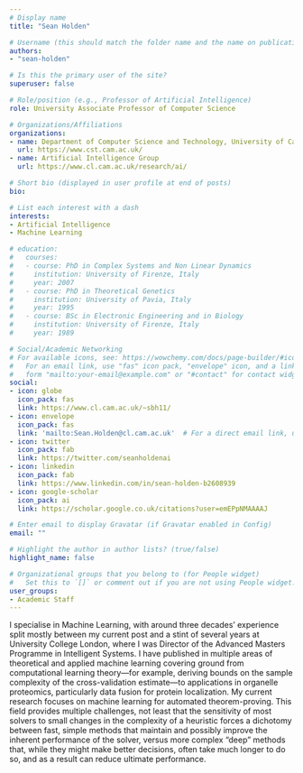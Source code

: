 ```yaml
---
# Display name
title: "Sean Holden"

# Username (this should match the folder name and the name on publications)
authors:
- "sean-holden"

# Is this the primary user of the site?
superuser: false

# Role/position (e.g., Professor of Artificial Intelligence)
role: University Associate Professor of Computer Science

# Organizations/Affiliations
organizations:
- name: Department of Computer Science and Technology, University of Cambridge
  url: https://www.cst.cam.ac.uk/
- name: Artificial Intelligence Group
  url: https://www.cl.cam.ac.uk/research/ai/

# Short bio (displayed in user profile at end of posts)
bio: 

# List each interest with a dash
interests:
- Artificial Intelligence
- Machine Learning

# education:
#   courses:
#   - course: PhD in Complex Systems and Non Linear Dynamics
#     institution: University of Firenze, Italy
#     year: 2007
#   - course: PhD in Theoretical Genetics
#     institution: University of Pavia, Italy
#     year: 1995
#   - course: BSc in Electronic Engineering and in Biology
#     institution: University of Firenze, Italy
#     year: 1989

# Social/Academic Networking
# For available icons, see: https://wowchemy.com/docs/page-builder/#icons
#   For an email link, use "fas" icon pack, "envelope" icon, and a link in the
#   form "mailto:your-email@example.com" or "#contact" for contact widget.
social:
- icon: globe
  icon_pack: fas
  link: https://www.cl.cam.ac.uk/~sbh11/
- icon: envelope
  icon_pack: fas
  link: 'mailto:Sean.Holden@cl.cam.ac.uk'  # For a direct email link, use "mailto:test@example.org".
- icon: twitter
  icon_pack: fab
  link: https://twitter.com/seanholdenai
- icon: linkedin
  icon_pack: fab
  link: https://www.linkedin.com/in/sean-holden-b2608939
- icon: google-scholar
  icon_pack: ai
  link: https://scholar.google.co.uk/citations?user=emEPpNMAAAAJ

# Enter email to display Gravatar (if Gravatar enabled in Config)
email: ""

# Highlight the author in author lists? (true/false)
highlight_name: false

# Organizational groups that you belong to (for People widget)
#   Set this to `[]` or comment out if you are not using People widget.
user_groups:
- Academic Staff
---
```


I specialise in Machine Learning, with around three decades’ experience split mostly between my current post and a stint of several years at University College London, where I was Director of the Advanced Masters Programme in Intelligent Systems. I have published in multiple areas of theoretical and applied machine learning covering ground from computational learning theory—for example, deriving bounds on the sample complexity of the cross-validation estimate—to applications in organelle proteomics, particularly data fusion for protein localization. My current research focuses on machine learning for automated theorem-proving. This field provides multiple challenges, not least that the sensitivity of most solvers to small changes in the complexity of a heuristic forces a dichotomy between fast, simple methods that maintain and possibly improve the inherent performance of the solver, versus more complex “deep” methods that, while they might make better decisions, often take much longer to do so, and as a result can reduce ultimate performance.
